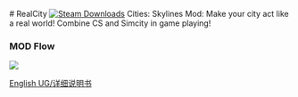 ﻿﻿# RealCity 
[![Steam Downloads](https://img.shields.io/steam/downloads/1192503086.svg?label=Steam%20downloads&logo=steam)](https://steamcommunity.com/sharedfiles/filedetails/?id=1192503086)
Cities: Skylines Mod: Make your city act like a real world! Combine CS and Simcity in game playing!

### MOD Flow
![](https://github.com/pcfantasy/RealCity/blob/master/img/RealCityFlow.jpg)

[English UG/详细说明书](https://github.com/pcfantasy/RealCity/wiki) <br>